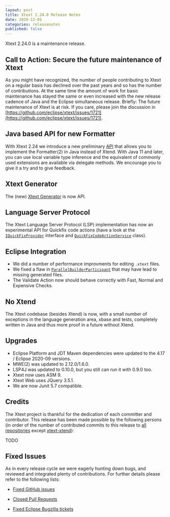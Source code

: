 ```yaml
---
layout: post
title: Xtext 2.24.0 Release Notes
date: 2020-12-01
categories: releasenotes
published: false
---
```


Xtext 2.24.0 is a maintenance release.

## Call to Action: Secure the future maintenance of Xtext

As you might have recognized, the number of people contributing to Xtext on a regular basis has declined over the past years and so has the number of contributions. At the same time the amount of work for basic maintenance has stayed the same or even increased with the new release cadence of Java and the Eclipse simultaneous release. Briefly: The future maintenance of Xtext is at risk. If you care, please join the discussion in [https://github.com/eclipse/xtext/issues/1721](https://github.com/eclipse/xtext/issues/1721).

## Java based API for new Formatter

With Xtext 2.24 we introduce a new preliminary [API](https://github.com/eclipse/xtext-core/blob/master/org.eclipse.xtext/src/org/eclipse/xtext/formatting2/AbstractJavaFormatter.java) that allows you to implement the Formatter(2) in Java instead of Xtend. With Java 11 and later, you can use local variable type inference and the equivalent of commonly used extensions are available via delegate methods. We encourage you to give it a try and to give feedback.

## Xtext Generator

The (new) [Xtext Generator](https://github.com/eclipse/xtext-core/tree/master/org.eclipse.xtext.xtext.generator/src/org/eclipse/xtext/xtext/generator) is now API.

## Language Server Protocol

The Xtext Language Server Protocol (LSP) implementation has now an experimental API for Quickfix code actions (have a look at the [`IQuickFixProvider`](https://github.com/eclipse/xtext-core/blob/master/org.eclipse.xtext.ide/src/org/eclipse/xtext/ide/editor/quickfix/IQuickFixProvider.java) interface and [`QuickFixCodeActionService`](https://github.com/eclipse/xtext-core/blob/master/org.eclipse.xtext.ide/src/org/eclipse/xtext/ide/server/codeActions/QuickFixCodeActionService.java) class).

## Eclipse Integration

* We did a number of performance improvments for editing `.xtext` files.
* We fixed a flaw in [`ParallelBuilderParticipant`](https://github.com/eclipse/xtext-eclipse/blob/master/org.eclipse.xtext.builder/src/org/eclipse/xtext/builder/ParallelBuilderParticipant.java) that may have lead to missing generated files.
* The Validate Action now should behave correctly with Fast, Normal and Expensive Checks.

## No Xtend

The Xtext codebase (besides Xtend) is now, with a small number of exceptions in the language generation area, xbase and tests, completely written in Java and thus more proof in a future without Xtend.

## Upgrades

* Eclipse Platform and JDT Maven dependencies were updated to the 4.17 / Eclipse 2020-09 versions.
* MWE(2) was updated to 2.12.0/1.6.0.
* LSP4J was updated to 0.10.0, but you still can run it with 0.9.0 too.
* Xtext now uses ASM 9.
* Xtext Web uses JQuery 3.5.1.
* We are now Junit 5.7 compatible.

## Credits

The Xtext project is thankful for the dedication of each committer and contributor. This release has been made possible by the following persons (in order of the number of contributed commits to this release to [all repositories](https://github.com/eclipse/xtext#repositories) except [xtext-xtend](https://github.com/eclipse/xtext-xtend)):

TODO

## Fixed Issues

As in every release cycle we were eagerly hunting down bugs, and reviewed and integrated plenty of contributions. For further details please refer to the following lists:

* [Fixed GitHub issues](https://github.com/search?utf8=%E2%9C%93&q=is%3Aissue+milestone%3ARelease_2.24+is%3Aclosed+repo%3Aeclipse%2Fxtext+repo%3Aeclipse%2Fxtext-core+repo%3Aeclipse%2Fxtext-lib+repo%3Aeclipse%2Fxtext-extras+repo%3Aeclipse%2Fxtext-eclipse+repo%3Aeclipse%2Fxtext-idea+repo%3Aeclipse%2Fxtext-web+repo%3Aeclipse%2Fxtext-maven+repo%3Aeclipse%2Fxtext-xtend&type=Issues&ref=searchresults)

* [Closed Pull Requests](https://github.com/search?utf8=%E2%9C%93&q=is%3Apr+milestone%3ARelease_2.24+is%3Aclosed+repo%3Aeclipse%2Fxtext+repo%3Aeclipse%2Fxtext-core+repo%3Aeclipse%2Fxtext-lib+repo%3Aeclipse%2Fxtext-extras+repo%3Aeclipse%2Fxtext-eclipse+repo%3Aeclipse%2Fxtext-idea+repo%3Aeclipse%2Fxtext-web+repo%3Aeclipse%2Fxtext-maven+repo%3Aeclipse%2Fxtext-xtend&type=Issues&ref=searchresults)

* [Fixed Eclipse Bugzilla tickets](https://bugs.eclipse.org/bugs/buglist.cgi?bug_status=RESOLVED&bug_status=VERIFIED&bug_status=CLOSED&classification=Modeling&classification=Tools&columnlist=product%2Ccomponent%2Cassigned_to%2Cbug_status%2Cresolution%2Cshort_desc%2Cchangeddate%2Ckeywords&f0=OP&f1=OP&f3=CP&f4=CP&known_name=Xtext%202.24&list_id=16618269&product=TMF&product=Xtend&query_based_on=Xtext%202.24&query_format=advanced&status_whiteboard=v2.24&status_whiteboard_type=allwordssubstr)
